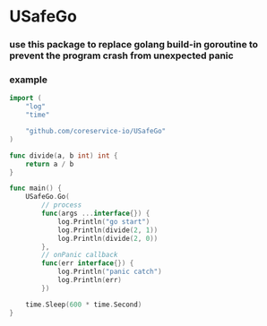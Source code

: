 # USafeGo
### use this package to replace golang build-in goroutine to prevent the program crash from unexpected panic

### example
```go
import (
	"log"
	"time"

	"github.com/coreservice-io/USafeGo"
)

func divide(a, b int) int {
	return a / b
}

func main() {
	USafeGo.Go(
		// process
		func(args ...interface{}) {
			log.Println("go start")
			log.Println(divide(2, 1))
			log.Println(divide(2, 0))
		},
		// onPanic callback
		func(err interface{}) {
			log.Println("panic catch")
			log.Println(err)
		})

	time.Sleep(600 * time.Second)
}
```

